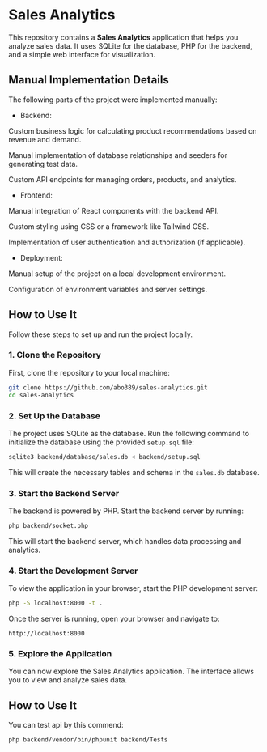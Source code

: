 # Sales Analytics

This repository contains a **Sales Analytics** application that helps you analyze sales data. It uses SQLite for the database, PHP for the backend, and a simple web interface for visualization.

## Manual Implementation Details

 The following parts of the project were implemented manually:

- Backend:

Custom business logic for calculating product recommendations based on revenue and demand.

Manual implementation of database relationships and seeders for generating test data.

Custom API endpoints for managing orders, products, and analytics.

- Frontend:

Manual integration of React components with the backend API.

Custom styling using CSS or a framework like Tailwind CSS.

Implementation of user authentication and authorization (if applicable).

- Deployment:

Manual setup of the project on a local development environment.

Configuration of environment variables and server settings.

## How to Use It

Follow these steps to set up and run the project locally.

### 1. Clone the Repository

First, clone the repository to your local machine:

```bash
git clone https://github.com/abo389/sales-analytics.git
cd sales-analytics
```

### 2. Set Up the Database

The project uses SQLite as the database. Run the following command to initialize the database using the provided `setup.sql` file:

```bash
sqlite3 backend/database/sales.db < backend/setup.sql
```

This will create the necessary tables and schema in the `sales.db` database.

### 3. Start the Backend Server

The backend is powered by PHP. Start the backend server by running:

```bash
php backend/socket.php
```

This will start the backend server, which handles data processing and analytics.

### 4. Start the Development Server

To view the application in your browser, start the PHP development server:

```bash
php -S localhost:8000 -t .
```

Once the server is running, open your browser and navigate to:

```
http://localhost:8000
```

### 5. Explore the Application

You can now explore the Sales Analytics application. The interface allows you to view and analyze sales data.

## How to Use It

You can test api by this commend:

```bash
php backend/vendor/bin/phpunit backend/Tests
```

